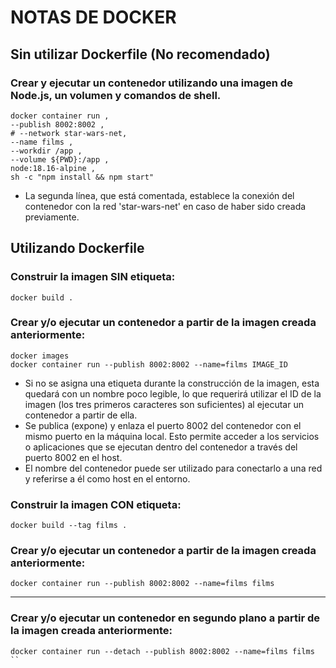 # NOTAS DE DOCKER

## Sin utilizar Dockerfile (No recomendado)

### Crear y ejecutar un contenedor utilizando una imagen de Node.js, un volumen y comandos de shell.
```
docker container run ,
--publish 8002:8002 ,
# --network star-wars-net,
--name films ,
--workdir /app ,
--volume ${PWD}:/app ,
node:18.16-alpine ,
sh -c "npm install && npm start"
```
* La segunda línea, que está comentada, establece la conexión del contenedor con la red 'star-wars-net' en caso de haber sido creada previamente.

## Utilizando Dockerfile

### Construir la imagen SIN etiqueta:
```
docker build .
```
### Crear y/o ejecutar un contenedor a partir de la imagen creada anteriormente:
```
docker images
docker container run --publish 8002:8002 --name=films IMAGE_ID
```
* Si no se asigna una etiqueta durante la construcción de la imagen, esta quedará con un nombre poco legible, lo que requerirá utilizar el ID de la imagen (los tres primeros caracteres son suficientes) al ejecutar un contenedor a partir de ella.
* Se publica (expone) y enlaza el puerto 8002 del contenedor con el mismo puerto en la máquina local. Esto permite acceder a los servicios o aplicaciones que se ejecutan dentro del contenedor a través del puerto 8002 en el host.
* El nombre del contenedor puede ser utilizado para conectarlo a una red y referirse a él como host en el entorno.

### Construir la imagen CON etiqueta:
```
docker build --tag films .
```
### Crear y/o ejecutar un contenedor a partir de la imagen creada anteriormente:
```
docker container run --publish 8002:8002 --name=films films
```
<hr/>

### Crear y/o ejecutar un contenedor en segundo plano a partir de la imagen creada anteriormente:
```
docker container run --detach --publish 8002:8002 --name=films films
``